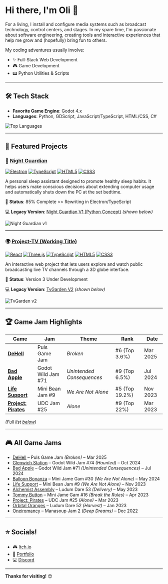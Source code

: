 # Hi there, I'm Oli 👋  

For a living, I install and configure media systems such as broadcast technology, control centers, and stages. In my spare time, I'm passionate about software engineering, creating tools and interactive experiences that help me grow and (hopefully) bring fun to others.

My coding adventures usually involve:
- ✨ Full-Stack Web Development
- 🎮 Game Development
- 📟 Python Utilities & Scripts

---

## 🛠️ Tech Stack  
- **Favorite Game Engine**: Godot 4.x
- **Languages**: Python, GDScript, JavaScript/TypeScript, HTML/CSS, C#

![Top Languages](https://github-readme-stats.vercel.app/api/top-langs/?username=OliPohl&layout=compact&theme=radical&hide_border=true)  

---

## 🚀 Featured Projects  

### 🌙 [Night Guardian](https://github.com/OliPohl/night-guardian)  
[![Electron](https://img.shields.io/badge/Electron-47848F?logo=electron&logoColor=white)]() [![TypeScript](https://img.shields.io/badge/TypeScript-3178C6?logo=typescript&logoColor=white)]() [![HTML5](https://img.shields.io/badge/HTML5-E34F26?logo=html5&logoColor=white)]() [![CSS3](https://img.shields.io/badge/CSS3-1572B6?logo=css3&logoColor=white)]() 

A personal sleep assistant designed to promote healthy sleep habits. It helps users make conscious decisions about extending computer usage and automatically shuts down the PC at the set bedtime.

🚧 **Status**: 85% Complete >> Rewriting in Electron/TypeScript

💻 **Legacy Version**: [Night Guardian V1 (Python Concept)](https://github.com/OliPohl/night-guardian-v1/releases/tag/NightGuardian) *(shown below)*  

![Night Guardian v1](https://olipohl.com/pages/info/images/nightguardian-info/night_guardian_cover.gif)  

---

### 🌍 [Project-TV (Working Title)](https://github.com/OliPohl/project-tv)  
[![React](https://img.shields.io/badge/React-61DAFB?logo=react&logoColor=black)]() [![Three.js](https://img.shields.io/badge/Three.js-000000?logo=three.js&logoColor=white)]() [![TypeScript](https://img.shields.io/badge/TypeScript-3178C6?logo=typescript&logoColor=white)]() [![HTML5](https://img.shields.io/badge/HTML5-E34F26?logo=html5&logoColor=white)]() [![CSS3](https://img.shields.io/badge/CSS3-1572B6?logo=css3&logoColor=white)]()

An interactive web project that lets users explore and watch public broadcasting live TV channels through a 3D globe interface.

🚧 **Status**: Version 3 Under Development  

💻 **Legacy Version**: [TvGarden V2](https://olipohl.com/tvgarden.html) *(shown below)*  

![TvGarden v2](https://olipohl.com/pages/info/images/tvgarden-info/tvgarden_cover.gif)  

---

## 🏆 Game Jam Highlights  
| Game | Jam | Theme | Rank | Date |  
|------|-----|-------|------|------|  
| **[DeHell](https://chocolandtv.itch.io/dehell)** | Puls Game Jam | *Broken* | #6 (Top 3.6%) | Mar 2025 |  
| **[Bad Apple](https://misterixi.itch.io/bad-apple)** | Godot Wild Jam #71 | *Unintended Consequences* | #9 (Top 6.5%) | Jul 2024 |  
| **[Life Support](https://misterixi.itch.io/life-support)** | Mini Bean Jam #9 | *We Are Not Alone* | #5 (Top 19.2%) | Nov 2023 |  
| **[Project: Pirates](https://misterixi.itch.io/project-pirates)** | UDC Jam #25 | *Alone* | #9 (Top 22%) | Mar 2023 |  

*(Full list [below](#-all-game-jams))*

---

## 🎮 All Game Jams  
- [DeHell](https://chocolandtv.itch.io/dehell) – Puls Game Jam *(Broken)* – Mar 2025  
- [Glenwich Station](https://misterixi.itch.io/glenwich-station) – Godot Wild Jam #74 *(Haunted)* – Oct 2024  
- [Bad Apple](https://misterixi.itch.io/bad-apple) – Godot Wild Jam #71 *(Unintended Consequences)* – Jul 2024  
- [Balloon Bonanza](https://misterixi.itch.io/jimmys-balloon-bonanza) – Mini Jame Gam #30 *(We Are Not Alone)* – May 2024  
- [Life Support](https://misterixi.itch.io/life-support) – Mini Bean Jam #9 *(We Are Not Alone)* – Nov 2023  
- [Alchemist Assembly](https://misterixi.itch.io/alchemist-assembly) – Ludum Dare 53 *(Delivery)* – May 2023  
- [Tommy Button](https://oliverpohl.itch.io/tommy-button) – Mini Jame Gam #16 *(Break the Rules)* – Apr 2023  
- [Project: Pirates](https://misterixi.itch.io/project-pirates) – UDC Jam #25 *(Alone)* – Mar 2023  
- [Orbital Oranges](https://misterixi.itch.io/orbital-oranges) – Ludum Dare 52 *(Harvest)* – Jan 2023  
- [Oneiromancy](https://misterixi.itch.io/oneiromancy) – Manasoup Jam 2 *(Deep Dreams)* – Dec 2022  

---

## ⭐ Socials!  
- 🎮 [Itch.io](https://olipojl.itch.io/)  
- 💼 [Portfolio](https://olipohl.com)
- 💻 [Discord](http://discordapp.com/users/89713157060202496)  

---

**Thanks for visiting!** 😊  

